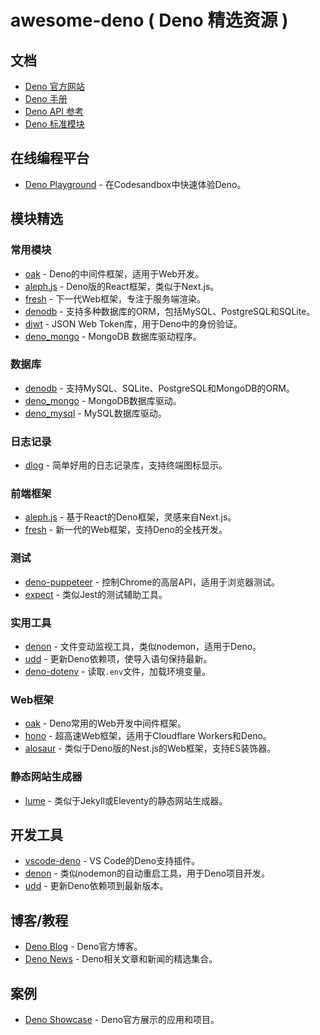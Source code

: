 # awesome-deno ( Deno 精选资源 )

## 文档

- [Deno 官方网站](https://deno.land)
- [Deno 手册](https://deno.land/manual)
- [Deno API 参考](https://deno.land/api)
- [Deno 标准模块](https://deno.land/std)

## 在线编程平台

- [Deno Playground](https://codesandbox.io/s/y56n2) - 在Codesandbox中快速体验Deno。

## 模块精选

### 常用模块
- [oak](https://github.com/oakserver/oak) - Deno的中间件框架，适用于Web开发。
- [aleph.js](https://github.com/postui/aleph.js) - Deno版的React框架，类似于Next.js。
- [fresh](https://github.com/denoland/fresh) - 下一代Web框架，专注于服务端渲染。
- [denodb](https://github.com/eveningkid/denodb) - 支持多种数据库的ORM，包括MySQL、PostgreSQL和SQLite。
- [djwt](https://github.com/timonson/djwt) - JSON Web Token库，用于Deno中的身份验证。
- [deno_mongo](https://github.com/denodrivers/deno_mongo) - MongoDB 数据库驱动程序。

### 数据库
- [denodb](https://github.com/eveningkid/denodb) - 支持MySQL、SQLite、PostgreSQL和MongoDB的ORM。
- [deno_mongo](https://github.com/denodrivers/deno_mongo) - MongoDB数据库驱动。
- [deno_mysql](https://github.com/denodrivers/mysql) - MySQL数据库驱动。

### 日志记录
- [dlog](https://github.com/dpmland/dlog) - 简单好用的日志记录库，支持终端图标显示。

### 前端框架
- [aleph.js](https://github.com/postui/aleph.js) - 基于React的Deno框架，灵感来自Next.js。
- [fresh](https://github.com/denoland/fresh) - 新一代的Web框架，支持Deno的全栈开发。

### 测试
- [deno-puppeteer](https://github.com/lucacasonato/deno-puppeteer) - 控制Chrome的高层API，适用于浏览器测试。
- [expect](https://github.com/allain/expect) - 类似Jest的测试辅助工具。

### 实用工具
- [denon](https://github.com/denosaurs/denon) - 文件变动监视工具，类似nodemon，适用于Deno。
- [udd](https://github.com/hayd/deno-udd) - 更新Deno依赖项，使导入语句保持最新。
- [deno-dotenv](https://github.com/pietvanzoen/deno-dotenv) - 读取`.env`文件，加载环境变量。

### Web框架
- [oak](https://github.com/oakserver/oak) - Deno常用的Web开发中间件框架。
- [hono](https://github.com/honojs/hono) - 超高速Web框架，适用于Cloudflare Workers和Deno。
- [alosaur](https://github.com/alosaur/alosaur) - 类似于Deno版的Nest.js的Web框架，支持ES装饰器。

### 静态网站生成器
- [lume](https://github.com/lumeland/lume) - 类似于Jekyll或Eleventy的静态网站生成器。
  
## 开发工具
- [vscode-deno](https://github.com/denoland/vscode_deno) - VS Code的Deno支持插件。
- [denon](https://github.com/denosaurs/denon) - 类似nodemon的自动重启工具，用于Deno项目开发。
- [udd](https://github.com/hayd/deno-udd) - 更新Deno依赖项到最新版本。

## 博客/教程

- [Deno Blog](https://deno.com/blog) - Deno官方博客。
- [Deno News](https://deno.news) - Deno相关文章和新闻的精选集合。

## 案例

- [Deno Showcase](https://deno.land/showcase) - Deno官方展示的应用和项目。
